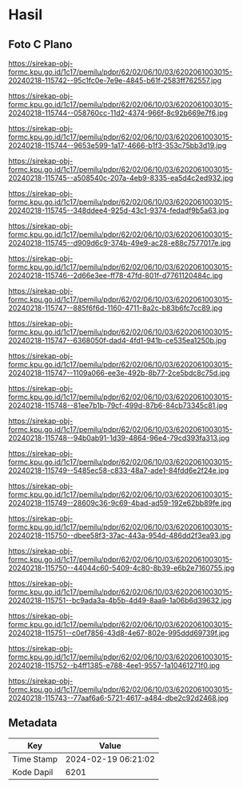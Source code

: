 # Hasil

## Foto C Plano

https://sirekap-obj-formc.kpu.go.id/1c17/pemilu/pdpr/62/02/06/10/03/6202061003015-20240218-115742--95c1fc0e-7e9e-4845-b61f-2583ff762557.jpg

https://sirekap-obj-formc.kpu.go.id/1c17/pemilu/pdpr/62/02/06/10/03/6202061003015-20240218-115744--058760cc-11d2-4374-966f-8c92b669e7f6.jpg

https://sirekap-obj-formc.kpu.go.id/1c17/pemilu/pdpr/62/02/06/10/03/6202061003015-20240218-115744--9653e599-1a17-4666-b1f3-353c75bb3d19.jpg

https://sirekap-obj-formc.kpu.go.id/1c17/pemilu/pdpr/62/02/06/10/03/6202061003015-20240218-115745--a508540c-207a-4eb9-8335-ea5d4c2ed932.jpg

https://sirekap-obj-formc.kpu.go.id/1c17/pemilu/pdpr/62/02/06/10/03/6202061003015-20240218-115745--348ddee4-925d-43c1-9374-fedadf9b5a63.jpg

https://sirekap-obj-formc.kpu.go.id/1c17/pemilu/pdpr/62/02/06/10/03/6202061003015-20240218-115745--d909d6c9-374b-49e9-ac28-e88c7577017e.jpg

https://sirekap-obj-formc.kpu.go.id/1c17/pemilu/pdpr/62/02/06/10/03/6202061003015-20240218-115746--2d66e3ee-ff78-47fd-801f-d7761120484c.jpg

https://sirekap-obj-formc.kpu.go.id/1c17/pemilu/pdpr/62/02/06/10/03/6202061003015-20240218-115747--885f6f6d-1160-4711-8a2c-b83b6fc7cc89.jpg

https://sirekap-obj-formc.kpu.go.id/1c17/pemilu/pdpr/62/02/06/10/03/6202061003015-20240218-115747--6368050f-dad4-4fd1-941b-ce535ea1250b.jpg

https://sirekap-obj-formc.kpu.go.id/1c17/pemilu/pdpr/62/02/06/10/03/6202061003015-20240218-115747--1109a066-ee3e-492b-8b77-2ce5bdc8c75d.jpg

https://sirekap-obj-formc.kpu.go.id/1c17/pemilu/pdpr/62/02/06/10/03/6202061003015-20240218-115748--81ee7b1b-79cf-499d-87b6-84cb73345c81.jpg

https://sirekap-obj-formc.kpu.go.id/1c17/pemilu/pdpr/62/02/06/10/03/6202061003015-20240218-115748--94b0ab91-1d39-4864-96e4-79cd393fa313.jpg

https://sirekap-obj-formc.kpu.go.id/1c17/pemilu/pdpr/62/02/06/10/03/6202061003015-20240218-115749--5485ec58-c833-48a7-ade1-84fdd6e2f24e.jpg

https://sirekap-obj-formc.kpu.go.id/1c17/pemilu/pdpr/62/02/06/10/03/6202061003015-20240218-115749--28609c36-9c69-4bad-ad59-192e62bb89fe.jpg

https://sirekap-obj-formc.kpu.go.id/1c17/pemilu/pdpr/62/02/06/10/03/6202061003015-20240218-115750--dbee58f3-37ac-443a-954d-486dd2f3ea93.jpg

https://sirekap-obj-formc.kpu.go.id/1c17/pemilu/pdpr/62/02/06/10/03/6202061003015-20240218-115750--44044c60-5409-4c80-8b39-e6b2e7160755.jpg

https://sirekap-obj-formc.kpu.go.id/1c17/pemilu/pdpr/62/02/06/10/03/6202061003015-20240218-115751--bc9ada3a-4b5b-4d49-8aa9-1a06b6d39632.jpg

https://sirekap-obj-formc.kpu.go.id/1c17/pemilu/pdpr/62/02/06/10/03/6202061003015-20240218-115751--c0ef7856-43d8-4e67-802e-995ddd69739f.jpg

https://sirekap-obj-formc.kpu.go.id/1c17/pemilu/pdpr/62/02/06/10/03/6202061003015-20240218-115752--b4ff1385-e788-4ee1-9557-1a10461271f0.jpg

https://sirekap-obj-formc.kpu.go.id/1c17/pemilu/pdpr/62/02/06/10/03/6202061003015-20240218-115743--77aaf6a6-5721-4617-a484-dbe2c92d2468.jpg


## Metadata

| Key        | Value               |
| ---------- | ------------------- |
| Time Stamp | 2024-02-19 06:21:02 |
| Kode Dapil | 6201                |



